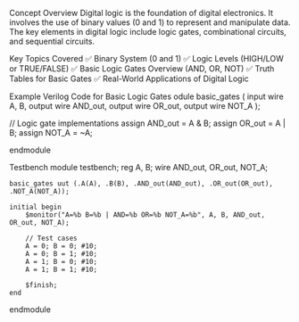 Concept Overview
Digital logic is the foundation of digital electronics. It involves the use of binary values (0 and 1) to represent and manipulate data. The key elements in digital logic include logic gates, combinational circuits, and sequential circuits.

Key Topics Covered
✅ Binary System (0 and 1)
✅ Logic Levels (HIGH/LOW or TRUE/FALSE)
✅ Basic Logic Gates Overview (AND, OR, NOT)
✅ Truth Tables for Basic Gates
✅ Real-World Applications of Digital Logic

Example Verilog Code for Basic Logic Gates
odule basic_gates (
    input wire A, B,
    output wire AND_out,
    output wire OR_out,
    output wire NOT_A
);

// Logic gate implementations
assign AND_out = A & B;
assign OR_out = A | B;
assign NOT_A = ~A;

endmodule

 Testbench
module testbench;
    reg A, B;
    wire AND_out, OR_out, NOT_A;

    basic_gates uut (.A(A), .B(B), .AND_out(AND_out), .OR_out(OR_out), .NOT_A(NOT_A));

    initial begin
        $monitor("A=%b B=%b | AND=%b OR=%b NOT_A=%b", A, B, AND_out, OR_out, NOT_A);
        
        // Test cases
        A = 0; B = 0; #10;
        A = 0; B = 1; #10;
        A = 1; B = 0; #10;
        A = 1; B = 1; #10;

        $finish;
    end
endmodule
